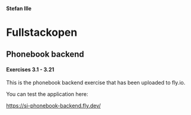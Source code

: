 #### Stefan Ille
# Fullstackopen
## Phonebook backend
#### Exercises 3.1 - 3.21

This is the phonebook backend exercise that has been uploaded to fly.io.

You can test the application here:

https://si-phonebook-backend.fly.dev/


